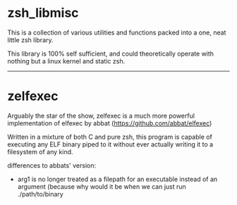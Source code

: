 # zsh_libmisc
This is a collection of various utilities and functions packed into a one, neat little zsh library.


This library is 100% self sufficient, and could theoretically operate with nothing but a linux kernel and static zsh.


--------------------------------------------------------------------------------------------------------------------------------


# zelfexec
Arguably the star of the show, zelfexec is a much more powerful implementation of elfexec by abbat (https://github.com/abbat/elfexec)


Written in a mixture of both C and pure zsh, this program is capable of executing any ELF binary piped to it without ever actually writing it to a filesystem of any kind.


differences to abbats' version: 

- arg1 is no longer treated as a filepath for an executable instead of an argument (because why would it be when we can just run ./path/to/binary
